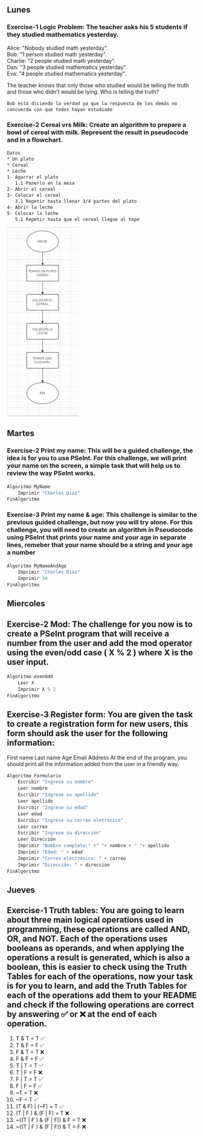 ## Lunes

### Exercise-1 Logic Problem: The teacher asks his 5 students if they studied mathematics yesterday.

Alice: "Nobody studied math yesterday".  
Bob: "1 person studied math yesterday".  
Charlie: "2 people studied math yesterday".  
Dan: "3 people studied mathematics yesterday".  
Eva: "4 people studied mathematics yesterday".  

The teacher knows that only those who studied would be telling the truth and those who didn't would be lying. Who is telling the truth?

    Bob está diciendo la verdad ya que la respuesta de los demás no concuerda con que todos hayan estudiado
    
    
    
    
### Exercise-2 Cereal vrs Milk: Create an algorithm to prepare a bowl of cereal with milk. Represent the result in pseudocode and in a flowchart.

    Datos
    * Un plato
    * Cereal
    * Leche
    1- Agarrar el plato
       1.1 Ponerlo en la mesa
    2- Abrir el cereal
    3- Colocar el cereal
       3.1 Repetir hasta llenar 3/4 partes del plato
    4- Abrir la leche
    5- Colocar la leche
       5.1 Repetir hasta que el cereal llegue al tope
       
![ Diagrama de flujo ](https://github.com/CharlesEDG/README-Fundamentals/blob/main/Diagrama.PNG?raw=true)



## Martes

### Exercise-2 Print my name: This will be a guided challenge, the idea is for you to use PSeInt. For this challenge, we will print your name on the screen, a simple task that will help us to review the way PSeInt works.

```python
Algoritmo MyName
	Imprimir "Charles Diaz"
FinAlgoritmo
```




### Exercise-3 Print my name & age: This challenge is similar to the previous guided challenge, but now you will try alone. For this challenge, you will need to create an algorithm in Pseudocode using PSeInt that prints your name and your age in separate lines, remeber that your name should be a string and your age a number

```python
Algoritmo MyNameAndAge
	Imprimir "Charles Diaz"
	Imprimir 30
FinAlgoritmo
```



## Miercoles

## Exercise-2 Mod: The challenge for you now is to create a PSeInt program that will receive a number from the user and add the mod operator using the even/odd case ( X % 2 ) where X is the user input.

```python
Algoritmo evenOdd
	Leer X
	Imprimir X % 2
FinAlgoritmo
```



## Exercise-3 Register form: You are given the task to create a registration form for new users, this form should ask the user for the following information:

First name
Last name
Age
Email
Address
At the end of the program, you should print all the information added from the user in a friendly way.

```python
Algoritmo Formulario
	Escribir "Ingrese su nombre"
	Leer nombre
	Escribir "Ingrese su apellido"
	Leer apellido
	Escribir "Ingrese su edad"
	Leer edad
	Escribir "Ingrese su correo eletronico"
	Leer correo 
	Escribir "Ingrese su dirección"
	Leer Dirección
	Imprimir "Nombre completo:" +" "+ nombre + " "+ apellido 
	Imprimir "Edad: " + edad
	Imprimir "Correo electrónico: " + correo
	Imprimir "Dirección: " + dirección
FinAlgoritmo
```



## Jueves

## Exercise-1 Truth tables: You are going to learn about three main logical operations used in programming, these operations are called AND, OR, and NOT. Each of the operations uses booleans as operands, and when applying the operations a result is generated, which is also a boolean, this is easier to check using the Truth Tables for each of the operations, now your task is for you to learn, and add the Truth Tables for each of the operations add them to your README and check if the following operations are correct by answering ✅ or ❌ at the end of each operation.

1. T & T = T ✅
2. T & F = F ✅
3. F & T = T ❌
4. F & F = F ✅
5. T | T = T ✅
6. T | F = F ❌
7. F | T = T ✅
8. F | F = F ✅
9. ~T = T ❌
10. ~F = T ✅
11. (T & F) | (~F) = T ✅
12. (T | F ) & (F | F) = T ❌
13. ~((T | F ) & (F | F)) & F = T ❌
14. ~((T | F ) & (F | F)) & T = F ❌


